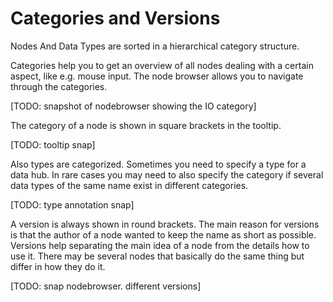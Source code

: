 # Categories and Versions

Nodes And Data Types are sorted in a hierarchical category structure.

Categories help you to get an overview of all nodes dealing with a certain aspect, like e.g. mouse input. The node browser allows you to navigate through the categories. 

[TODO: snapshot of nodebrowser showing the IO category]

The category of a node is shown in square brackets in the tooltip.

[TODO: tooltip snap]

Also types are categorized. Sometimes you need to specify a type for a data hub. In rare cases you may need to also specify the category if several data types of the same name exist in different categories.

[TODO: type annotation snap]

A version is always shown in round brackets. The main reason for versions is that the author of a node wanted to keep the name as short as possible. Versions help separating the main idea of a node from the details how to use it. There may be several nodes that basically do the same thing but differ in how they do it.

[TODO: snap nodebrowser. different versions]